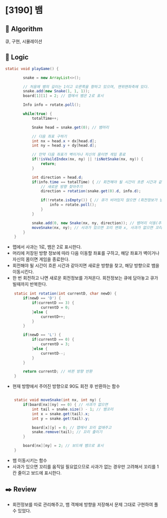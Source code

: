 # [3190] 뱀

## :pushpin: **Algorithm**

큐, 구현, 시뮬레이션

## :round_pushpin: **Logic**

```java
static void playGame() {

		snake = new ArrayList<>();

		// 처음에 뱀의 길이는 1이고 오른쪽을 향하고 있으며, 맨위맨좌측에 있다.
		snake.add(new Snake(1, 1, 1));
		board[1][1] = 2; // 맵에서 뱀은 2로 표시

		Info info = rotate.poll();

		while(true) {
			totalTime++;

			Snake head = snake.get(0); // 뱀머리

			// 다음 좌표 구하기
			int nx = head.x + dx[head.d];
			int ny = head.y + dy[head.d];

			// 만약 다음 좌표가 벽이거나 자신의 몸이면 게임 종료
			if(!isVaildIndex(nx, ny) || !isNotSnake(nx, ny)) {
				return;
			}

			int direction = head.d;
			if(info.time == totalTime) { // 회전해야 될 시간이 흐른 시간과 같아지면
				// 새로운 방향 찾아주기
				direction = rotation(snake.get(0).d, info.d);

				if(!rotate.isEmpty()) { // 큐가 비어있지 않으면 (회전정보가 남아있으면)
					info = rotate.poll();
				}
			}

			snake.add(0, new Snake(nx, ny, direction)); // 뱀머리 이동(추가)
			moveSnake(nx, ny); // 사과가 있으면 꼬리 변화 x, 사과가 없으면 꼬리 줄이기
		}
	}
```

- 맵에서 사과는 1로, 뱀은 2로 표시한다.
- 머리에 저장된 방향 정보에 따라 다음 이동할 좌표를 구하고, 해당 좌표가 벽이거나 자신의 몸이면 게임을 종료한다.
- 회전해야 될 시간이 흐른 시간과 같아지면 새로운 방향을 찾고, 해당 방향으로 뱀을 이동시킨다.
- 한 번 회전하고 나면 새로운 회전정보를 가져온다. 회전정보는 큐에 담아놓고 큐가 빌때까지 반복한다.

```java
	static int rotation(int currentD, char newD) {
		if(newD == 'D') {
			if(currentD == 3) {
				currentD = 0;
			}else {
				currentD++;
			}
		}

		if(newD == 'L') {
			if(currentD == 0) {
				currentD = 3;
			}else {
				currentD--;
			}
		}

		return currentD; // 바뀐 방향 반환
	}
```

- 현재 방향에서 주어진 방향으로 90도 회전 후 반환하는 함수

```java

	static void moveSnake(int nx, int ny) {
		if(board[nx][ny] == 0) { // 사과가 없으면
			int tail = snake.size() - 1; // 뱀꼬리
			int x = snake.get(tail).x;
			int y = snake.get(tail).y;

			board[x][y] = 0; // 맵에서 꼬리 없애주고
			snake.remove(tail); // 꼬리 줄이기
		}

		board[nx][ny] = 2; // 보드에 뱀으로 표시
	}
```

- 뱀 이동시키는 함수
- 사과가 있으면 꼬리를 움직일 필요없으므로 사과가 없는 경우만 고려해서 꼬리를 1칸 줄이고 보드에 표시한다.

## :black_nib: **Review**

- 회전정보를 따로 관리해주고, 뱀 객체에 방향을 저장해서 문제 그대로 구현하여 풀 수 있었다.
